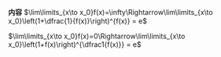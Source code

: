 **内容**
$\lim\limits_{x\to x_0}f(x)=\infty\Rightarrow\lim\limits_{x\to x_0}\left(1+\dfrac{1}{f(x)}\right)^{f(x)} = e$

$\lim\limits_{x\to x_0}f(x)=0\Rightarrow\lim\limits_{x\to x_0}\left(1+f(x)\right)^{\dfrac1{f(x)}} = e$
